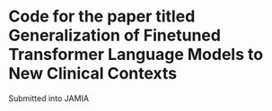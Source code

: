 # Code for the paper titled Generalization of Finetuned Transformer Language Models to New Clinical Contexts
Submitted into JAMIA
